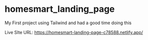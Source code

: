 # homesmart_landing_page

My First project using Tailwind and had a good time doing this

Live SIte URL: https://homesmart-landing-page-c78588.netlify.app/
